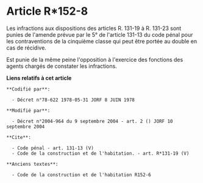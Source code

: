 # Article R*152-8

Les infractions aux dispositions des articles R. 131-19 à R. 131-23 sont punies de l'amende prévue par le 5° de l'article
131-13 du code pénal pour les contraventions de la cinquième classe qui peut être portée au double en cas de récidive. 

Est punie de la même peine l'opposition à l'exercice des fonctions des agents chargés de constater les infractions.

**Liens relatifs à cet article**

	**Codifié par**:

	  - Décret n°78-622 1978-05-31 JORF 8 JUIN 1978

	**Modifié par**:

	  - Décret n°2004-964 du 9 septembre 2004 - art. 2 () JORF 10 septembre 2004

	**Cite**:

	  - Code pénal - art. 131-13 (V)
	  - Code de la construction et de l'habitation. - art. R*131-19 (V)

	**Anciens textes**:

	  - Code de la construction et de l'habitation R152-6
